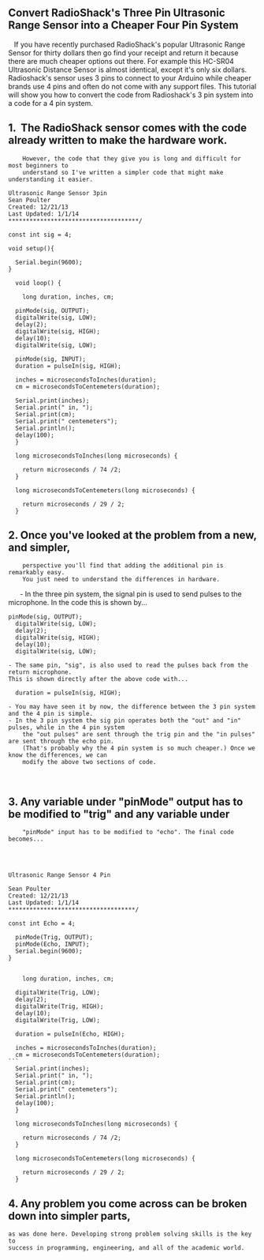 ## Convert RadioShack's Three Pin Ultrasonic Range Sensor into a Cheaper Four Pin System 
 
 If you have recently purchased RadioShack's popular Ultrasonic Range Sensor for thirty dollars then go find your receipt and return it because there are much cheaper options out there. For example this HC-SR04 Ultrasonic Distance Sensor is almost identical, except it's only six dollars.
 Radioshack's sensor uses 3 pins to connect to your Arduino while cheaper brands use 4 pins and often do not come with any support files. This tutorial will show you how to convert the code from Radioshack's 3 pin system into a code for a 4 pin system.

 
## 1.   The RadioShack sensor comes with the code already written to make the hardware work.
		However, the code that they give you is long and difficult for most beginners to 
		understand so I've written a simpler code that might make understanding it easier.

```/*************************************
Ultrasonic Range Sensor 3pin 
Sean Poulter
Created: 12/21/13
Last Updated: 1/1/14
*************************************/

const int sig = 4;

void setup(){
  
  Serial.begin(9600);
}
  
  void loop() {
    
    long duration, inches, cm;
  
  pinMode(sig, OUTPUT);  
  digitalWrite(sig, LOW);
  delay(2);
  digitalWrite(sig, HIGH);
  delay(10);
  digitalWrite(sig, LOW);
  
  pinMode(sig, INPUT);
  duration = pulseIn(sig, HIGH);
  
  inches = microsecondsToInches(duration);
  cm = microsecondsToCentemeters(duration);
  
  Serial.print(inches);
  Serial.print(" in, ");
  Serial.print(cm);
  Serial.print(" centemeters");
  Serial.println();
  delay(100);
  }
  
  long microsecondsToInches(long microseconds) {
    
    return microseconds / 74 /2;
  }
  
  long microsecondsToCentemeters(long microseconds) {
    
    return microseconds / 29 / 2;
  }
```
## 2.	Once you've looked at the problem from a new, and simpler, 
		perspective you'll find that adding the additional pin is remarkably easy. 
		You just need to understand the differences in hardware.
      
	- In the three pin system, the signal pin is used to send pulses to the microphone. In the code this is shown by...
```
pinMode(sig, OUTPUT);  
  digitalWrite(sig, LOW);
  delay(2);
  digitalWrite(sig, HIGH);
  delay(10);
  digitalWrite(sig, LOW);
```
	- The same pin, "sig", is also used to read the pulses back from the return microphone. 
	This is shown directly after the above code with...

```pinMode(sig, INPUT);
  duration = pulseIn(sig, HIGH);
```
	- You may have seen it by now, the difference between the 3 pin system and the 4 pin is simple. 
	- In the 3 pin system the sig pin operates both the "out" and "in" pulses, while in the 4 pin system 
		the "out pulses" are sent through the trig pin and the "in pulses" are sent through the echo pin. 
		(That's probably why the 4 pin system is so much cheaper.) Once we know the differences, we can 
		modify the above two sections of code.
        
## 3.  Any variable under "pinMode" output has to be modified to "trig" and any variable under 
		"pinMode" input has to be modified to "echo". The final code becomes...

       
```/************************************

Ultrasonic Range Sensor 4 Pin

Sean Poulter
Created: 12/21/13
Last Updated: 1/1/14
************************************/
```
```const int Trig = 2;
const int Echo = 4;
```
```void setup(){
  pinMode(Trig, OUTPUT);
  pinMode(Echo, INPUT);
  Serial.begin(9600);
}
```
```  void loop() {
    
    long duration, inches, cm;
    
  digitalWrite(Trig, LOW);
  delay(2);
  digitalWrite(Trig, HIGH);
  delay(10);
  digitalWrite(Trig, LOW);
  
  duration = pulseIn(Echo, HIGH);
  
  inches = microsecondsToInches(duration);
  cm = microsecondsToCentemeters(duration);
```  
  Serial.print(inches);
  Serial.print(" in, ");
  Serial.print(cm);
  Serial.print(" centemeters");
  Serial.println();
  delay(100);
  }
  
  long microsecondsToInches(long microseconds) {
    
    return microseconds / 74 /2;
  }
  
  long microsecondsToCentemeters(long microseconds) {
    
    return microseconds / 29 / 2;
  }
```
## 4. Any problem you come across can be broken down into simpler parts, 
	as was done here. Developing strong problem solving skills is the key to 
	success in programming, engineering, and all of the academic world.

